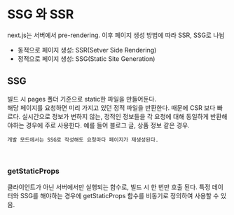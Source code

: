 # SSG 와 SSR

next.js는 서버에서 pre-rendering. 이후 페이지 생성 방법에 따라 SSR, SSG로 나뉨

- 동적으로 페이지 생성: SSR(Setver Side Rendering)
- 정적으로 페이지 생성: SSG(Static Site Generation)
  </br>

## SSG

빌드 시 pages 폴더 기준으로 static한 파일을 만들어둔다.
</br>
해당 페이지를 요청하면 미리 가지고 있던 정적 파일을 반환한다. 때문에 CSR 보다 빠르다. 실시간으로 정보가 변하지 않는, 정적인 정보들을 각 요청에 대해 동일하게 반환해야하는 경우에 주로 사용한다. 예를 들어 블로그 글, 상품 정보 같은 경우.

`개발 모드에서는 SSG로 작성해도 요청마다 페이지가 재생성된다.`

</br>

### getStaticProps

클라이언트가 아닌 서버에서만 실행되는 함수로, 빌드 시 한 번만 호출 된다.
특정 데이터와 SSG를 해야하는 경우에 getStaticProps 함수를 비동기로 정의하여 사용할 수 있음.

